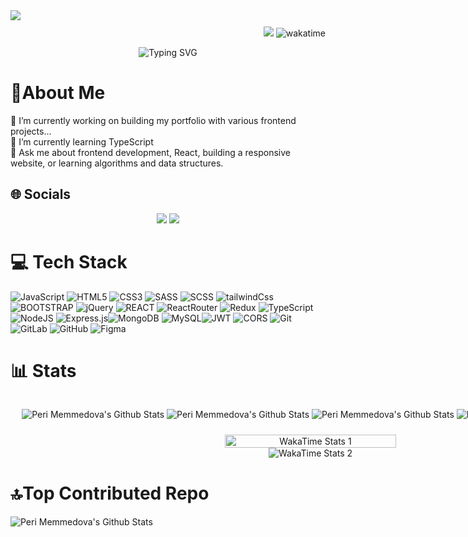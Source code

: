  <img src="https://raw.githubusercontent.com/halfrost/halfrost/master/icons/header_.png" style="margin-bottom:10px"/>
 <div align="right"> <img src="https://visitor-badge.laobi.icu/badge?page_id=iamperii.iamperii&right_color=darkgreen" /> <img src="https://wakatime.com/badge/user/2a7349ab-e019-46e5-8945-eac4dd9a703f.svg" alt="wakatime"></div>

<p align="center">
  <img src="https://readme-typing-svg.herokuapp.com?font=Fira+Code&pause=1000&color=FFFFFF&center=true&vCenter=true&width=435&lines=Front-End+Developer;" alt="Typing SVG" />
</p>

# 🐧About Me

 <div>
🔭 I’m currently working on building my portfolio with various frontend projects...<br> 🌱 I’m currently learning TypeScript<br> 💬 Ask me about frontend development, React, building a responsive website, or learning algorithms and data structures.
 </div>

## 🌐 Socials
<div align="center" gap="10">
 <a href="https://www.linkedin.com/in/perimemmedova/" target="_blank"><img src="https://img.icons8.com/doodle/40/000000/linkedin--v2.png"></a>
<a href="mailto:memmedovaperiii@gmail.com" target="_blank"><img src="https://img.icons8.com/doodle/40/000000/new-post.png"></a>
</div>

# 💻 Tech Stack

![JavaScript](https://img.shields.io/badge/javascript-%23F7DF1E.svg?style=for-the-badge&logo=javascript&logoColor=black) ![HTML5](https://img.shields.io/badge/html5-%23E34F26.svg?style=for-the-badge&logo=html5&logoColor=white) ![CSS3](https://img.shields.io/badge/css3-%231572B6.svg?style=for-the-badge&logo=css3&logoColor=white) ![SASS](https://img.shields.io/badge/SASS-%23CD6799.svg?style=for-the-badge&logo=SASS&logoColor=white) ![SCSS](https://img.shields.io/badge/SCSS-%23CD6799.svg?style=for-the-badge&logo=sass&logoColor=white)
![tailwindCss](https://img.shields.io/badge/tailwindCss-%2338BDF8.svg?style=for-the-badge&logo=tailwindCss&logoColor=white) ![BOOTSTRAP](https://img.shields.io/badge/BOOTSTRAP-%237952B3.svg?style=for-the-badge&logo=BOOTSTRAP&logoColor=white) ![jQuery](https://img.shields.io/badge/jQuery-%230769AD.svg?style=for-the-badge&logo=jQuery&logoColor=white) ![REACT](https://img.shields.io/badge/react-%2361DAFB.svg?style=for-the-badge&logo=react&logoColor=white) ![ReactRouter](https://img.shields.io/badge/ReactRouter-%23CA4245.svg?style=for-the-badge&logo=ReactRouter&logoColor=white) ![Redux](https://img.shields.io/badge/Redux-%23764ABC.svg?style=for-the-badge&logo=Redux&logoColor=white) ![TypeScript](https://img.shields.io/badge/typescript-%233178C6.svg?style=for-the-badge&logo=typescript&logoColor=white) ![NodeJS](https://img.shields.io/badge/node.js-%23339933?style=for-the-badge&logo=node.js&logoColor=white) ![Express.js](https://img.shields.io/badge/express.js-%23000000.svg?style=for-the-badge&logo=express&logoColor=white)![MongoDB](https://img.shields.io/badge/MongoDB-%2347A248.svg?style=for-the-badge&logo=mongodb&logoColor=white) ![MySQL](https://img.shields.io/badge/mysql-%234479A1.svg?style=for-the-badge&logo=mysql&logoColor=white)![JWT](https://img.shields.io/badge/JWT-%23000000.svg?style=for-the-badge&logo=json-web-tokens&logoColor=white) ![CORS](https://img.shields.io/badge/CORS-%23000000.svg?style=for-the-badge&logoColor=white) ![Git](https://img.shields.io/badge/git-%23F05032.svg?style=for-the-badge&logo=git&logoColor=white) ![GitLab](https://img.shields.io/badge/gitlab-%23FC6D26.svg?style=for-the-badge&logo=gitlab&logoColor=white) ![GitHub](https://img.shields.io/badge/github-%23FC6D26.svg?style=for-the-badge&logo=github&logoColor=white) ![Figma](https://img.shields.io/badge/figma-%23FC6D26.svg?style=for-the-badge&logo=figma&logoColor=white)

# 📊 Stats

<div align="center" style="width: 100vw; display: flex; flex-direction:column; justify-content: center; align-items: center; gap: 10px;">
  
   ![Peri Memmedova's Github Stats](https://github-readme-stats.vercel.app/api?username=iamperii&hide=false)
   ![Peri Memmedova's Github Stats](https://github-readme-stats.vercel.app/api/top-langs?username=iamperii&locale=en&hide_title=false&layout=compact&card_width=320&langs_count=5&theme=white&hide_border=true&order=2)
   ![Peri Memmedova's Github Stats](https://github-readme-streak-stats.herokuapp.com/?user=iamperii&theme=white&hide_border=true)
   ![Peri Memmedova's Github Stats](https://github-profile-trophy.vercel.app?username=iamperii&theme=white&column=-1&row=1&margin-w=8&margin-h=8&no-bg=false&no-frame=false&order=4)

<div style="text-align: center;">
    <img src="https://wakatime.com/share/@iamperii/a1dd0276-8a97-4888-9cd9-eee46eb6c920.svg" alt="WakaTime Stats 1" style="width: 100%">
    <img src="https://wakatime.com/share/@iamperii/59999f65-181d-4644-8d28-224758de9665.svg" alt="WakaTime Stats 2">
</div>

</div>

# 🔝Top Contributed Repo

![Peri Memmedova's Github Stats](https://github-contributor-stats.vercel.app/api?username=iamperii&limit=5&theme=white&combine_all_yearly_contributions=true)
